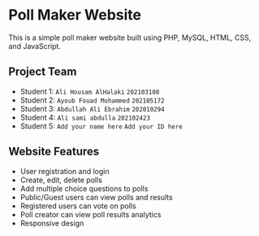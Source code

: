 # Poll Maker Website

This is a simple poll maker website built using PHP, MySQL, HTML, CSS, and JavaScript.

## Project Team

- Student 1: `Ali Housam AlHalaki` `202103108`
- Student 2: `Ayoub Fouad Mohammed` `202105172`
- Student 3: `Abdullah Ali Ebrahim` `202010294`
- Student 4: `Ali sami abdulla` `202102423`
- Student 5: `Add your name here` `Add your ID here`

## Website Features

- User registration and login
- Create, edit, delete polls
- Add multiple choice questions to polls
- Public/Guest users can view polls and results
- Registered users can vote on polls
- Poll creator can view poll results analytics
- Responsive design
